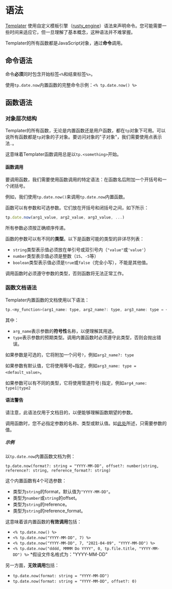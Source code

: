 # 语法

[Templater](https://github.com/SilentVoid13/Templater) 使用自定义模板引擎（[rusty_engine](https://github.com/SilentVoid13/rusty_engine)）语法来声明命令。您可能需要一些时间来适应它，但一旦理解了基本概念，这种语法并不难掌握。

Templater的所有函数都是JavaScript对象，通过**命令**调用。

## 命令语法

命令**必须**同时包含开始标签`<%`和结束标签`%>`。

使用`tp.date.now`内置函数的完整命令示例：`<% tp.date.now() %>`

## 函数语法

### 对象层次结构

Templater的所有函数，无论是内置函数还是用户函数，都在`tp`对象下可用。可以说所有函数都是`tp`对象的子对象。要访问对象的"子对象"，我们需要使用点表示法`.`。

这意味着Templater函数调用总是以`tp.<something>`开始。

#### 函数调用

要调用函数，我们需要使用函数调用的特定语法：在函数名后附加一个开括号和一个闭括号。

例如，我们使用`tp.date.now()`来调用`tp.date.now`内置函数。

函数可以有参数和可选参数。它们放在开括号和闭括号之间，如下所示：

```javascript
tp.date.now(arg1_value, arg2_value, arg3_value, ...)
```

所有参数必须按正确顺序传递。

函数的参数可以有不同的**类型**。以下是函数可能的类型的非详尽列表：

- `string`类型表示值必须放在单引号或双引号内（`"value"`或`'value'`）
- `number`类型表示值必须是整数（`15`、`-5`等）
- `boolean`类型表示值必须是`true`或`false`（完全小写），不能是其他值。

调用函数时必须遵守参数的类型，否则函数将无法正常工作。

### 函数文档语法

Templater内置函数的文档使用以下语法：

```javascript
tp.<my_function>(arg1_name: type, arg2_name?: type, arg3_name: type = <default_value>, arg4_name: type1|type2, ...)
```

其中：

- `arg_name`表示参数的**符号性**名称，以便理解其用途。
- `type`表示参数的预期类型。调用内置函数时必须遵守此类型，否则会抛出错误。

如果参数是可选的，它将附加一个问号`?`，例如`arg2_name?: type`

如果参数有默认值，它将使用等号`=`指定，例如`arg3_name: type = <default_value>`。

如果参数可以有不同的类型，它将使用管道符号`|`指定，例如`arg4_name: type1|type2`

#### 语法警告

请注意，此语法仅用于文档目的，以便能够理解函数期望的参数。

调用函数时，您不必指定参数的名称、类型或默认值。如[此处](./syntax.md#函数调用)所述，只需要参数的值。

##### 示例

以`tp.date.now`内置函数文档为例：

```
tp.date.now(format?: string = "YYYY-MM-DD", offset?: number|string, reference?: string, reference_format?: string)
```

这个内置函数有4个可选参数：

- 类型为`string`的format，默认值为`"YYYY-MM-DD"`。
- 类型为`number`或`string`的offset。
- 类型为`string`的reference。
- 类型为`string`的reference_format。

这意味着该内置函数的**有效调用**包括：

- `<% tp.date.now() %>`
- `<% tp.date.now("YYYY-MM-DD", 7) %>`
- `<% tp.date.now("YYYY-MM-DD", 7, "2021-04-09", "YYYY-MM-DD") %>`
- `<% tp.date.now("dddd, MMMM Do YYYY", 0, tp.file.title, "YYYY-MM-DD") %>` *假设文件名格式为："YYYY-MM-DD"

另一方面，**无效调用**包括：

- `tp.date.now(format: string = "YYYY-MM-DD")`
- `tp.date.now(format: string = "YYYY-MM-DD", offset?: 0)`